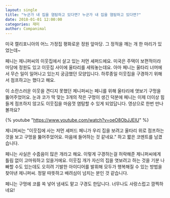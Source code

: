 ```yaml
---
layout: single
title: "누군가 내 집을 염탐하고 있다면? 누군가 내 집을 염탐하고 있다면?"
date: 2018-01-01 12:00:00
categories: 재미
author: Companimal
---
```


미국 캘리포니아의 어느 가정집 평화로운 정원 앞마당. 그 정적을 깨는 개 한 마리가 있었는데~

페니는 제니퍼씨의 이웃집에서 살고 있는 저먼 셰퍼드에요. 미국은 주택이 보편적이라 마당에 정원도 있고 이웃집 사이에 울타리를 세워놓는데요. 아마 페니는 울타리 너머에서 무슨 일이 일어나고 있는지 궁금했던 모양입니다. 하루종일 이웃집을 구경하기 위해서 점프하고는 했다고 해요.

이 소란스러운 이웃을 견디지 못했던 제니퍼씨는 페니를 위해 울타리에 엿보기 구멍을 뚫어주었어요. 눈과 코가 딱 맞는 3개의 작은 구멍이 생긴 덕분에 페니는 이제 더이상 힘들게 점프하지 않고도 이웃집을 마음껏 염탐할 수 있게 되었답니다. 영상으로 한번 만나볼까요?

{% youtube "https://www.youtube.com/watch?v=oeO8ObJJEIU" %}

제니퍼씨는 "이웃집에 사는 저먼 셰퍼드 페니가 우리 집을 보려고 울타리 위로 점프하는 것을 보고 구멍을 뚫어주었어요. 마음에 들어하는 것 같네요." 하고 짧은 코멘트를 남겼습니다.

페니는 사실은 수줍음이 많은 개라고 해요. 이렇게 구경하는걸 허락해준 제니퍼씨에게 틀림 없이 고마워하고 있을거에요. 이웃집 개가 자신의 집을 엿보려고 하는 것을 기분 나빠할 수도 있는데도 오히려 기발한 아이디어를 발휘해 모두가 행복해질 수 있는 방법을 찾아낸 제니퍼씨. 정말 따뜻하고 배려심이 넘치는 분인 것 같습니다.

페니는 구멍에 코를 쏙 넣어 냄새도 맡고 구경도 한답니다. 너무나도 사랑스럽고 깜찍하네요!
